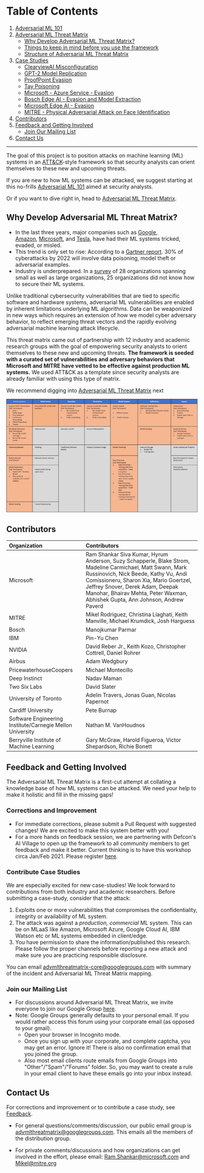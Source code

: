 # Table of Contents
1. [Adversarial ML 101](/pages/adversarial-ml-101.md)
2. [Adversarial ML Threat Matrix](/pages/adversarial-ml-threat-matrix.md)
    - [Why Develop Adversarial ML Threat Matrix?](#why-develop-adversarial-ml-threat-matrix)
    - [Things to keep in mind before you use the framework](/pages/adversarial-ml-threat-matrix.md#things-to-keep-in-mind-before-you-use-the-framework)
    - [Structure of Adversarial ML Threat Matrix](/pages/adversarial-ml-threat-matrix.md#Structure-of-Adversarial-ML-Threat-Matrix)
8. [Case Studies](/pages/case-studies-page.md)
    - [ClearviewAI Misconfiguration](/pages/case-studies-page.md#clearviewai-misconfiguration)
    - [GPT-2 Model Replication](/pages/case-studies-page.md#gpt-2-model-replication)
    - [ProofPoint Evasion](/pages/case-studies-page.md#proofpoint-evasion)
    - [Tay Poisoning](/pages/case-studies-page.md#tay-poisoning)
    - [Microsoft - Azure Service - Evasion](/pages/case-studies-page.md#microsoft---azure-service)
    - [Bosch Edge AI - Evasion and Model Extraction](/pages/case-studies-page.md#bosch---edge-ai-evasion-and-model-extraction)
    - [Microsoft Edge AI - Evasion](r/pages/case-studies-page.md#microsoft-edge-ai---evasion)
    - [MITRE - Physical Adversarial Attack on Face Identification](/pages/case-studies-page.md#mitre---physical-adversarial-attack-on-face-identification)
5. [Contributors](#contributors)
6. [Feedback and Getting Involved](#feedback-and-getting-involved)
    - [Join Our Mailing List](#join-our-mailing-list)
6. [Contact Us](#contact-us)
---- 

The goal of this project is to position attacks on machine learning (ML) systems in an [ATT&CK](https://attack.mitre.org/)-style framework so that security analysts can orient themselves
to these new and upcoming threats.

If you are new to how ML systems can be attacked, we suggest starting at this no-frills [Adversarial ML 101](/pages/adversarial-ml-101.md) aimed at security analysts. 

Or if you want to dive right in, head to [Adversarial ML Threat Matrix](/pages/adversarial-ml-threat-matrix.md).

## Why Develop Adversarial ML Threat Matrix? 
-   In the last three years, major companies such as [Google](https://www.zdnet.com/article/googles-best-image-recognition-system-flummoxed-by-fakes/), [Amazon](https://www.fastcompany.com/90240975/alexa-can-be-hacked-by-chirping-birds), [Microsoft](https://www.theguardian.com/technology/2016/mar/24/tay-microsofts-ai-chatbot-gets-a-crash-course-in-racism-from-twitter), and [Tesla](https://spectrum.ieee.org/cars-that-think/transportation/self-driving/three-small-stickers-on-road-can-steer-tesla-autopilot-into-oncoming-lane), have had their ML systems tricked, evaded, or misled.
-   This trend is only set to rise: According to a [Gartner report](https://www.gartner.com/doc/3939991). 30% of cyberattacks by 2022 will involve data poisoning, model     theft or adversarial examples.
-   Industry is underprepared. In a [survey](https://arxiv.org/pdf/2002.05646.pdf) of 28 organizations spanning small as well as large organizations, 25           organizations did not know how to secure their ML systems.

Unlike traditional cybersecurity vulnerabilities that are tied to specific software and hardware systems, adversarial ML vulnerabilities are enabled by inherent limitations underlying ML algorithms. Data can be weaponized in new ways which requires an extension of how we model cyber adversary behavior, to reflect emerging threat vectors and the rapidly evolving adversarial machine learning attack lifecycle.

This threat matrix came out of partnership with 12 industry and academic research groups with the goal of empowering security analysts to orient themselves to these new and upcoming threats. **The framework is seeded with a curated set of vulnerabilities and adversary behaviors that Microsoft and MITRE have vetted to be effective against production ML systems.** We used ATT&CK as a template since security analysts are already familiar with using this type of matrix.

We recommend digging into [Adversarial ML Threat Matrix](/pages/adversarial-ml-threat-matrix.md) next



![alt text](images/AdvMLThreatMatrix.jpg)


## Contributors

| **Organization**    | **Contributors**    |
| :---                | :---                |
| Microsoft           | Ram Shankar Siva Kumar, Hyrum Anderson, Suzy Schapperle, Blake Strom, Madeline Carmichael, Matt Swann, Mark Russinovich, Nick Beede, Kathy Vu, Andi Comissioneru, Sharon Xia, Mario Goertzel, Jeffrey Snover, Derek Adam, Deepak Manohar, Bhairav Mehta, Peter Waxman, Abhishek Gupta, Ann Johnson, Andrew Paverd  |
| MITRE               | Mikel Rodriguez, Christina Liaghati, Keith Manville, Michael Krumdick, Josh Harguess |
| Bosch               | Manojkumar Parmar |
| IBM                 | Pin-Yu Chen       |
| NVIDIA              | David Reber Jr., Keith Kozo, Christopher Cottrell, Daniel Rohrer |
| Airbus              | Adam Wedgbury     |
|PricewaterhouseCoopers |Michael Montecillo|
| Deep Instinct       | Nadav Maman       |
| Two Six Labs        | David Slater      |
| University of Toronto | Adelin Travers, Jonas Guan, Nicolas Papernot |
| Cardiff University  | Pete Burnap |
| Software Engineering Institute/Carnegie Mellon University | Nathan M. VanHoudnos | 
| Berryville Institute of Machine Learning | Gary McGraw, Harold Figueroa, Victor Shepardson, Richie Bonett|

## Feedback and Getting Involved 

The Adversarial ML Threat Matrix is a first-cut attempt at collating a knowledge base of how ML systems can be attacked. We need your help to make it holistic and fill in the missing gaps!

### Corrections and Improvement

-   For immediate corrections, please submit a Pull Request with suggested changes! We are excited to make this system better with you!
-   For a more hands on feedback session, we are partnering with Defcon's AI Village to open up the framework to all community members to get feedback and make it better. Current thinking is to have this workshop circa
Jan/Feb 2021. Please register [here](https://docs.google.com/forms/d/e/1FAIpQLSdqtuE0v7qBRsGUUWDrzUEenHCdv-HNP1IiLil67dgpXtHqQw/viewform).

### Contribute Case Studies

We are especially excited for new case-studies! We look forward to contributions from both industry and academic researchers. Before submitting a case-study, consider that the attack:
1.  Exploits one or more vulnerabilities that compromises the confidentiality, integrity or availability of ML system. 
2.  The attack was against a *production, commercial* ML system. This can be on MLaaS like Amazon, Microsoft Azure, Google Cloud AI, IBM Watson etc or ML systems embedded in client/edge. 
3.  You have permission to share the information/published this research. Please follow the proper channels before reporting a new attack and make sure you are practicing responsible disclosure.

You can email advmlthreatmatrix-core@googlegroups.com with summary of the incident and Adversarial ML Threat Matrix mapping.


### Join our Mailing List

- For discussions around Adversarial ML Threat Matrix, we invite everyone to join our Google Group [here](https://groups.google.com/forum/#!forum/advmlthreatmatrix/join).
- Note: Google Groups generally defaults to your personal email. If you would rather access this forum using your corporate email (as opposed to your gmail).
  - Open your browser in Incognito mode.
  - Once you sign up with your corporate, and complete captcha, you may get an error. Ignore it! There is also no confirmation email that you joined the group. 
  - Also most email clients route emails from Google Groups into "Other"/"Spam"/"Forums" folder. So, you may want to create a rule in your email client to have these emails go  into your inbox instead. 

 
 ## Contact Us
For corrections and improvement or to contribute a case study, see [Feedback](#feedback-and-getting-involved).


-  For general questions/comments/discussion, our public email group is advmlthreatmatrix@googlegroups.com. This emails all the members of the distribution group. 

-  For private comments/discussions and how organizations can get involved in the effort, please email: <Ram.Shankar@microsoft.com> and <Mikel@mitre.org>

